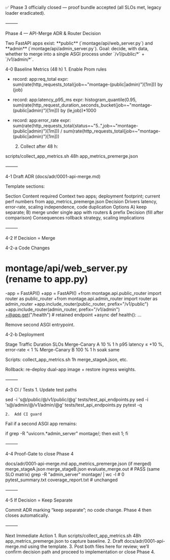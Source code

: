 ✅ Phase 3 officially closed — proof bundle accepted (all SLOs met, legacy loader eradicated).

⸻

Phase 4 — API-Merge ADR & Router Decision

<Context>
Two FastAPI apps exist: **public** (`montage/api/web_server.py`) and **admin** (`montage/api/admin_server.py`).  
Goal: decide, with data, whether to merge into a single ASGI process under `/v1/public/*` + `/v1/admin/*`.
</Context>


4-0  Baseline Metrics (48 h)
	1.	Enable Prom rules

- record: app:req_total
  expr: sum(rate(http_requests_total{job=~"montage-(public|admin)"}[1m])) by (job)
- record: app:latency_p95_ms
  expr: histogram_quantile(0.95, sum(rate(http_request_duration_seconds_bucket{job=~"montage-(public|admin)"}[1m])) by (le,job))*1000
- record: app:error_rate
  expr: sum(rate(http_requests_total{status=~"5..",job=~"montage-(public|admin)"}[1m])) / sum(rate(http_requests_total{job=~"montage-(public|admin)"}[1m]))


	2.	Collect after 48 h:

scripts/collect_app_metrics.sh 48h app_metrics_premerge.json



⸻

4-1  Draft ADR (docs/adr/0001-api-merge.md)

Template sections:

Section	Content required
Context	two apps; deployment footprint; current perf numbers from app_metrics_premerge.json
Decision Drivers	latency, error-rate, scaling independence, code duplication
Options	A) keep separate; B) merge under single app with routers & prefix
Decision	(fill after comparison)
Consequences	rollback strategy, scaling implications


⸻

4-2  If Decision = Merge

4-2-a  Code Changes

# montage/api/web_server.py  (rename to app.py)
-app = FastAPI()
+app = FastAPI()
+from montage.api.public_router import router as public_router
+from montage.api.admin_router  import router as admin_router
+app.include_router(public_router, prefix="/v1/public")
+app.include_router(admin_router,  prefix="/v1/admin")
+@app.get("/health")  # retained endpoint
+async def health(): ...

Remove second ASGI entrypoint.

4-2-b  Deployment

Stage	Traffic	Duration	SLOs
Merge-Canary A	10 %	1 h	p95 latency ≤ +10 %, error-rate < 1 %
Merge-Canary B	100 %	1 h soak	same

Scripts: collect_app_metrics.sh 1h merge_stageA.json, etc.

Rollback: re-deploy dual-app image + restore ingress weights.

⸻

4-3  CI / Tests
	1.	Update test paths

sed -i 's@/public/@/v1/public/@g' tests/test_api_endpoints.py
sed -i 's@/admin/@/v1/admin/@g'  tests/test_api_endpoints.py
pytest -q

	2.	Add CI guard
Fail if a second ASGI app remains:

if grep -R "uvicorn.*admin_server" montage/; then exit 1; fi



⸻

4-4  Proof-Gate to close Phase 4

docs/adr/0001-api-merge.md
app_metrics_premerge.json
(if merged)
  merge_stageA.json
  merge_stageB.json
  evaluate_merge.out   # PASS (same SLO matrix)
grep -R "admin_server" montage/ | wc -l   # 0
pytest_summary.txt
coverage_report.txt    # unchanged


⸻

4-5  If Decision = Keep Separate

Commit ADR marking “keep separate”; no code change. Phase 4 then closes automatically.

⸻

Next Immediate Action
	1.	Run scripts/collect_app_metrics.sh 48h app_metrics_premerge.json to capture baseline.
	2.	Draft docs/adr/0001-api-merge.md using the template.
	3.	Post both files here for review; we’ll confirm decision path and proceed to implementation or close Phase 4.